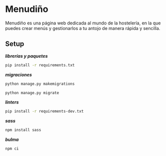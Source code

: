 # Menudiño
Menudiño es una página web dedicada al mundo de la hostelería, en la que puedes crear menús y gestionarlos a tu antojo de manera rápida y sencilla.

## Setup
***librerías y paquetes***
```bash
pip install -r requirements.txt
```

***migraciones***
```bash
python manage.py makemigrations
```
```bash
python manage.py migrate
```

***linters***
```bash
pip install -r requirements-dev.txt
```

***sass***
```bash
npm install sass
```

***bulma***
```bash
npm ci
```
